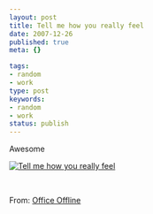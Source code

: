 ```yaml
---
layout: post
title: Tell me how you really feel
date: 2007-12-26
published: true
meta: {}

tags:
- random
- work
type: post
keywords:
- random
- work
status: publish
---
```



Awesome



[![Tell me how you really feel](http://byfiles.storage.live.com/y1pT5ZLRSRobM1lT9yM9S04yeaQnAYQKfQtWJdGvTDrUOI30FcGO-mRSg9nwrUN4dJnBdjHF0Hwr7o)](http://blogs.msdn.com/officeoffline/archive/2007/12/11/tell-me-how-you-really-feel.aspx)



 



From: [Office Offline](http://blogs.msdn.com/officeoffline/default.aspx)

